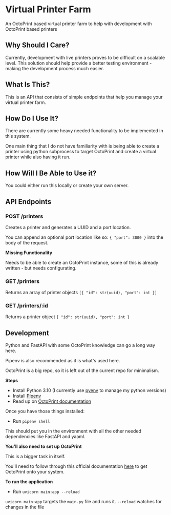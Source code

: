 # Virtual Printer Farm

An OctoPrint based virtual printer farm to help with development with OctoPrint based printers

## Why Should I Care?

Currently, development with live printers proves to be difficult on a scalable level.
This solution should help provide a better testing environment - making the development 
process much easier.

## What Is This?

This is an API that consists of simple endpoints that help you manage your virtual printer farm.

## How Do I Use It?

There are currently some heavy needed functionality to be implemented in this system.

One main thing that I do not have familiarity with is being able to create a printer using
python subprocess to target OctoPrint and create a virtual printer while also having it run.

## How Will I Be Able to Use it?

You could either run this locally or create your own server.

## API Endpoints

### POST /printers

Creates a printer and generates a UUID and a port location.

You can append an optional port location like so: `{ "port": 3000 }` into the body of the request.

__Missing Functionality__

Needs to be able to create an OctoPrint instance, some of this is already written - but needs
configurating.

### GET /printers

Returns an array of printer objects `[{ "id": str(uuid), "port": int }]`

### GET /printers/:id

Returns a printer object `{ "id": str(uuid), "port": int }`

## Development

Python and FastAPI with some OctoPrint knowledge can go a long way here.

Pipenv is also recommended as it is what's used here.

OctoPrint is a big repo, so it is left out of the current repo for minimalism.

__Steps__

- Install Python 3.10 (I currently use [pyenv](https://github.com/pyenv/pyenv) to manage my python versions)
- Install [Pipenv](https://pipenv.pypa.io/en/latest/)
- Read up on [OctoPrint documentation](https://docs.octoprint.org/en/master/)

Once you have those things installed:

- Run `pipenv shell`

This should put you in the environment with all the other needed dependencies like FastAPI and yaaml.

__You'll also need to set up OctoPrint__

This is a bigger task in itself.

You'll need to follow through this official documentation [here](https://docs.octoprint.org/en/master/development/environment.html) to get OctoPrint onto your system.

__To run the application__

- Run `uvicorn main:app --reload`

`uvicorn main:app` targets the `main.py` file and runs it.
`--reload` watches for changes in the file
